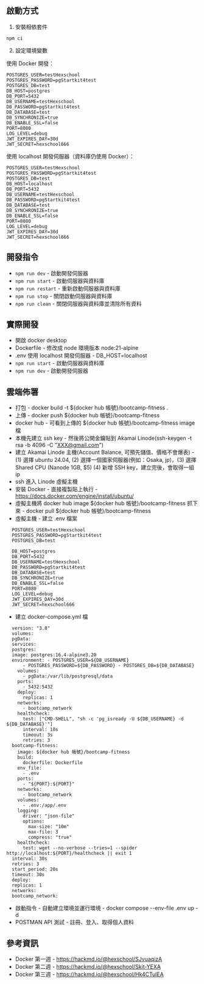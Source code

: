 ## 啟動方式

1. 安裝相依套件

```
npm ci
```

2. 設定環境變數

使用 Docker 開發：

```
POSTGRES_USER=testHexschool
POSTGRES_PASSWORD=pgStartkit4test
POSTGRES_DB=test
DB_HOST=postgres
DB_PORT=5432
DB_USERNAME=testHexschool
DB_PASSWORD=pgStartkit4test
DB_DATABASE=test
DB_SYNCHRONIZE=true
DB_ENABLE_SSL=false
PORT=8080
LOG_LEVEL=debug
JWT_EXPIRES_DAY=30d
JWT_SECRET=hexschool666
```

使用 localhost 開發伺服器（資料庫仍使用 Docker）：

```
POSTGRES_USER=testHexschool
POSTGRES_PASSWORD=pgStartkit4test
POSTGRES_DB=test
DB_HOST=localhost
DB_PORT=5432
DB_USERNAME=testHexschool
DB_PASSWORD=pgStartkit4test
DB_DATABASE=test
DB_SYNCHRONIZE=true
DB_ENABLE_SSL=false
PORT=8080
LOG_LEVEL=debug
JWT_EXPIRES_DAY=30d
JWT_SECRET=hexschool666
```

## 開發指令

- `npm run dev` - 啟動開發伺服器
- `npm run start` - 啟動伺服器與資料庫
- `npm run restart` - 重新啟動伺服器與資料庫
- `npm run stop` - 關閉啟動伺服器與資料庫
- `npm run clean` - 關閉伺服器與資料庫並清除所有資料

## 實際開發

- 開啟 docker desktop
- Dockerfile - 修改成 node 環境版本 node:21-alpine
- .env 使用 localhost 開發伺服器 - DB_HOST=localhost
- `npm run start` - 啟動伺服器與資料庫
- `npm run dev` - 啟動開發伺服器

## 雲端佈署

- 打包 - docker build -t ${docker hub 帳號}/bootcamp-fitness .
- 上傳 - docker push ${docker hub 帳號}/bootcamp-fitness
- docker hub - 可看到上傳的 ${docker hub 帳號}/bootcamp-fitness image 檔
- 本機先建立 ssh key - 然後將公開金鑰貼到 Akamai Linode(ssh-keygen -t rsa -b 4096 -C "XXX@gmail.com")
- 建立 Akamai Linode 主機(Account Balance, 可預先儲值、價格不會爆表) - (1) 選擇 ubuntu 24.04, (2) 選擇一個國家伺服器(例如：Osaka, jp)，(3) 選擇 Shared CPU (Nanode 1GB, $5) (4) 新增 SSH key，建立完後，會取得一組 ip
- ssh 進入 Linode 虛擬主機
- 安裝 Docker - 直接複製貼上執行 - https://docs.docker.com/engine/install/ubuntu/
- 虛擬主機將 docker hub image ${docker hub 帳號}/bootcamp-fitness 抓下來 - docker pull ${docker hub 帳號}/bootcamp-fitness
- 虛擬主機 - 建立 .env 檔案

```
  POSTGRES_USER=testHexschool
  POSTGRES_PASSWORD=pgStartkit4test
  POSTGRES_DB=test

  DB_HOST=postgres
  DB_PORT=5432
  DB_USERNAME=testHexschool
  DB_PASSWORD=pgStartkit4test
  DB_DATABASE=test
  DB_SYNCHRONIZE=true
  DB_ENABLE_SSL=false
  PORT=8080
  LOG_LEVEL=debug
  JWT_EXPIRES_DAY=30d
  JWT_SECRET=hexschool666
```

- 建立 docker-compose.yml 檔

```
  version: "3.8"
  volumes:
  pgData:
  services:
  postgres:
  image: postgres:16.4-alpine3.20
  environment: - POSTGRES_USER=${DB_USERNAME}
      - POSTGRES_PASSWORD=${DB_PASSWORD} - POSTGRES_DB=${DB_DATABASE}
    volumes:
      - pgData:/var/lib/postgresql/data
    ports:
      - 5432:5432
    deploy:
      replicas: 1
    networks:
      - bootcamp_network
    healthcheck:
      test: ["CMD-SHELL", "sh -c 'pg_isready -U ${DB_USERNAME} -d ${DB_DATABASE}'"]
      interval: 10s
      timeout: 3s
      retries: 3
  bootcamp-fitness:
    image: ${docker hub 帳號}/bootcamp-fitness
    build:
      dockerfile: Dockerfile
    env_file:
      - .env
    ports:
      - "${PORT}:${PORT}"
    networks:
      - bootcamp_network
    volumes:
      - .env:/app/.env
    logging:
      driver: "json-file"
      options:
        max-size: "10m"
        max-file: 3
        compress: "true"
    healthcheck:
      test: wget --no-verbose --tries=1 --spider http://localhost:${PORT}/healthcheck || exit 1
  interval: 30s
  retries: 3
  start_period: 20s
  timeout: 30s
  deploy:
  replicas: 1
  networks:
  bootcamp_network:
```

- 啟動指令 - 自動建立環境並運行環境 - docker compose --env-file .env up -d
- POSTMAN API 測試 - 註冊、登入、取得個人資料

## 參考資訊

- Docker 第一週 - https://hackmd.io/@hexschool/SJvuaqizA
- Docker 第二週 - https://hackmd.io/@hexschool/Skit-YEXA
- Docker 第三週 - https://hackmd.io/@hexschool/Hk4CTulEA
